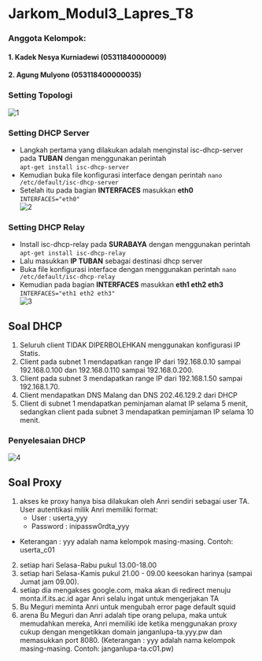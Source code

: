 # Jarkom_Modul3_Lapres_T8
### Anggota Kelompok:
#### 1. Kadek Nesya Kurniadewi (05311840000009)
#### 2. Agung Mulyono (053118400000035)

### Setting Topologi
![1](https://github.com/agung56/Jarkom_Modul3_Lapres_T8/blob/main/img/topologi.png)
### Setting DHCP Server
* Langkah pertama yang dilakukan adalah menginstal isc-dhcp-server pada **TUBAN** dengan menggunakan perintah<br>
`apt-get install isc-dhcp-server`
* Kemudian buka file konfigurasi interface dengan perintah `nano /etc/default/isc-dhcp-server`<br>
* Setelah itu pada bagian **INTERFACES** masukkan **eth0**<br>
`INTERFACES="eth0"`<br>
![2](https://github.com/agung56/Jarkom_Modul3_Lapres_T8/blob/main/img/dhcpserver.png)
### Setting DHCP Relay
* Install isc-dhcp-relay pada **SURABAYA** dengan menggunakan perintah<br>
`apt-get install isc-dhcp-relay`<br>
* Lalu masukkan **IP TUBAN** sebagai destinasi dhcp server<br>
* Buka file konfigurasi interface dengan menggunakan perintah `nano /etc/default/isc-dhcp-relay`<br>
* Kemudian pada bagian **INTERFACES** masukkan **eth1 eth2 eth3**<br>
`INTERFACES="eth1 eth2 eth3"`<br>
![3](https://github.com/agung56/Jarkom_Modul3_Lapres_T8/blob/main/img/relay.png)
## Soal DHCP
1. Seluruh client TIDAK DIPERBOLEHKAN menggunakan konfigurasi IP Statis.
2. Client pada subnet 1 mendapatkan range IP dari 192.168.0.10 sampai 192.168.0.100 dan 192.168.0.110 sampai 192.168.0.200.
3. Client pada subnet 3 mendapatkan range IP dari 192.168.1.50 sampai 192.168.1.70.
4. Client mendapatkan DNS Malang dan DNS 202.46.129.2 dari DHCP
5. Client di subnet 1 mendapatkan peminjaman alamat IP selama 5 menit, sedangkan client pada subnet 3 mendapatkan peminjaman IP selama 10 menit.

### Penyelesaian DHCP
![4](https://github.com/agung56/Jarkom_Modul3_Lapres_T8/blob/main/img/dhcpconf.png)

## Soal Proxy
1. akses ke proxy hanya bisa dilakukan oleh Anri sendiri sebagai user TA. User autentikasi milik Anri memiliki format:
    * User : userta_yyy
    * Password : inipassw0rdta_yyy
    
* Keterangan : yyy adalah nama kelompok masing-masing. Contoh: userta_c01

2. setiap hari Selasa-Rabu pukul 13.00-18.00
3. setiap hari Selasa-Kamis pukul 21.00 - 09.00 keesokan harinya (sampai Jumat jam 09.00).
4. setiap dia mengakses google.com, maka akan di redirect menuju monta.if.its.ac.id agar Anri selalu ingat untuk mengerjakan TA
5. Bu Meguri meminta Anri untuk mengubah error page default squid
6. arena Bu Meguri dan Anri adalah tipe orang pelupa, maka untuk memudahkan mereka, Anri memiliki ide ketika menggunakan proxy cukup dengan mengetikkan domain janganlupa-ta.yyy.pw dan memasukkan port 8080. 
(Keterangan : yyy adalah nama kelompok masing-masing. Contoh: janganlupa-ta.c01.pw)
